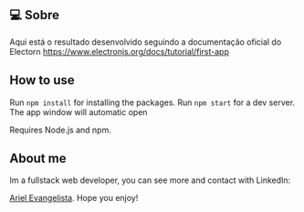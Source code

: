 ## :computer: Sobre

Aqui está o resultado desenvolvido seguindo a documentação oficial do Electorn
https://www.electronjs.org/docs/tutorial/first-app

## How to use

Run `npm install` for installing the packages.
Run `npm start` for a dev server. The app window will automatic open

Requires Node.js and npm.

## About me

Im a fullstack web developer, you can see more and contact with LinkedIn:

[Ariel Evangelista](https://www.linkedin.com/in/ariel-evangelista-a4677614b/). Hope you enjoy!